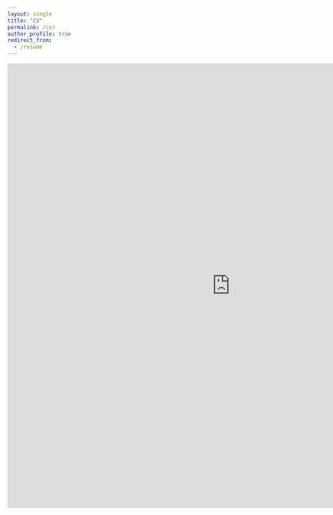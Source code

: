 ```yaml
---
layout: single
title: "CV"
permalink: /cv/
author_profile: true
redirect_from:
  - /resume
---
```


<embed src="https:zmarkovich.github.io/files/Markovich CV (Fall 2021).pdf" width="1000" height="1000" type='application/pdf'>
